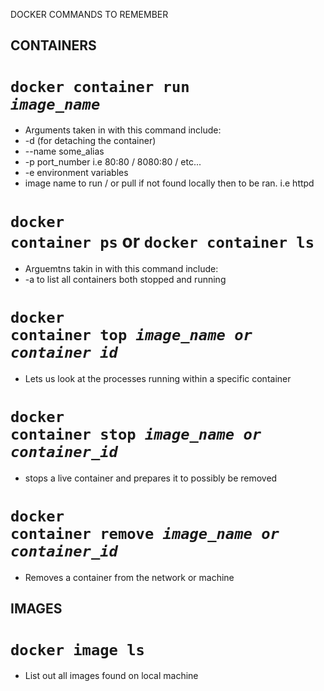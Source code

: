 DOCKER COMMANDS TO REMEMBER

## CONTAINERS

# <code>docker container run <i>image_name</i></code>
- Arguments taken in with this command include:
- -d (for detaching the container) 
- --name some_alias 
- -p port_number i.e 80:80 / 8080:80 / etc...
- -e environment variables
- image name to run / or pull if not found locally then to be ran. i.e httpd

# <code>docker container ps</code> or <code>docker container ls</code>
- Arguemtns takin in with this command include:
- -a to list all containers both stopped and running

# <code>docker container top <i>image_name or container id</i></code>
- Lets us look at the processes running within a specific container

# <code>docker container stop <i>image_name or container_id</i></code>
- stops a live container and prepares it to possibly be removed

# <code>docker container remove <i>image_name or container_id</i></code>
- Removes a container from the network or machine

## IMAGES

# <code>docker image ls</code>
- List out all images found on local machine
